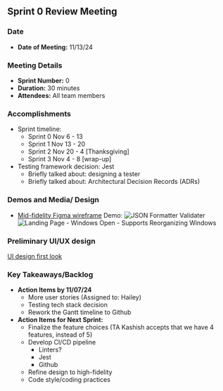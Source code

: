 ## Sprint 0 Review Meeting
### Date
- **Date of Meeting:** 11/13/24

### Meeting Details
- **Sprint Number:** 0
- **Duration:** 30 minutes
- **Attendees:** All team members

### Accomplishments
- Sprint timeline:
  - Sprint 0 Nov 6 - 13
  - Sprint 1 Nov 13 - 20
  - Sprint 2 Nov 20 - 4 [Thanksgiving]
  - Sprint 3 Nov 4 - 8 [wrap-up]
- Testing framework decision: Jest
  - Briefly talked about: designing a tester  
  - Briefly talked about: Architectural Decision Records (ADRs)


### Demos and Media/ Design
- [Mid-fidelity Figma wireframe](https://www.figma.com/design/KDKjlJwomQLX7ZEIHylx7a/Wireframe?node-id=4088-385&t=9MbCajT7BU3fpj1S-1)
  Demo:
  ![JSON Formatter   Validater](https://github.com/user-attachments/assets/a20e5148-6869-4293-bb76-cde2635e3a89)
  ![Landing Page - Windows Open - Supports Reorganizing Windows](https://github.com/user-attachments/assets/09fb0441-6814-415e-8e84-866d67041477)

### Preliminary UI/UX design
[UI design first look](https://www.figma.com/design/3ih44WsGIx62IKSIrP5QG3/DashStack---Free-Admin-Dashboard-UI-Kit---Admin-%26-Dashboard-Ui-Kit---Admin-Dashboard-(Community)?node-id=0-1&node-type=canvas&t=TBWBzzjDW69nEbPV-0)


### Key Takeaways/Backlog
- **Action Items by 11/07/24**
  - More user stories (Assigned to: Hailey)
  - Testing tech stack decision
  - Rework the Gantt timeline to Github
- **Action Items for Next Sprint:**
  - Finalize the feature choices (TA Kashish accepts that we have 4 features, instead of 5)
  - Develop CI/CD pipeline
    - Linters?
    - Jest
    - Github
  - Refine design to high-fidelity
  - Code style/coding practices
